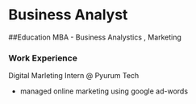 # Business Analyst 

##Education 
MBA - Business Analystics , Marketing 

### Work Experience 
Digital Marleting Intern @ Pyurum Tech 
- managed online marketing using google ad-words
